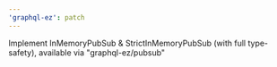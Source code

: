 ```yaml
---
'graphql-ez': patch
---
```


Implement InMemoryPubSub & StrictInMemoryPubSub (with full type-safety), available via "graphql-ez/pubsub"
